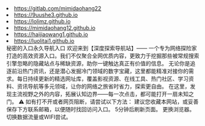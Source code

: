 <li><a href="https://gitlab.com/mimidaohang22" target="_blank">https://gitlab.com/mimidaohang22</a></li>
<li><a href="https://9uushe3.github.io" target="_blank">https://9uushe3.github.io</a></li>
<li><a href="https://lolimz.github.io" target="_blank">https://lolimz.github.io</a></li>
<li><a href="https://mimidaohang12.github.io" target="_blank">https://mimidaohang12.github.io</a></li>
<li><a href="https://haijiaowang1.github.io" target="_blank">https://haijiaowang1.github.io</a></li>
<li><a href="https://luolitai1.github.io" target="_blank">https://luolitai1.github.io</a></li>
秘密的入口永久导航入口
欢迎来到【深度探索导航站】—— 一个专为网络探险家打造的高效资源入口。我们不仅聚合全网优质内容，更致力于挖掘那些被常规搜索引擎忽略的隐藏站点与稀缺资源，助你一键触达真正有价值的信息。
无论你是追逐前沿热门资讯，还是潜心发掘冷门领域的数字宝藏，这里都能精准对接你的需求。每日持续更新的精选网址库，覆盖影视资源、在线工具、热门社区、学习资料、资讯导航等多元领域，让你的网络之旅省时省力，探索更自由。
在这里，发现主流视野之外的内容，拓展认知边界——每一次点击，都可能打开一扇未知之门。
⚠ 如有打不开或者网页阻断，请尝试以下方法：
建议您收藏本网站，或妥善保存下方联系邮箱，以便随时找回访问入口。
5分钟后刷新页面。
更换浏览器。
切换数据流量或WIFI尝试。
